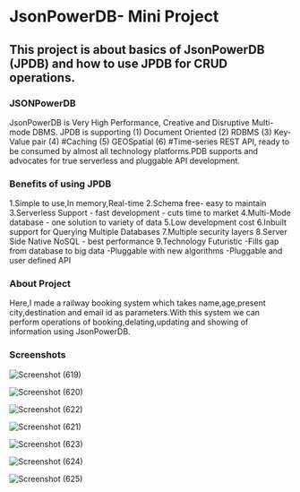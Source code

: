 # JsonPowerDB- Mini Project
## This project is about basics of JsonPowerDB (JPDB) and how to use JPDB for CRUD operations.

### JSONPowerDB
JsonPowerDB is Very High Performance, Creative and Disruptive Multi-mode DBMS. JPDB is supporting (1) Document Oriented (2) RDBMS (3) Key-Value pair (4) #Caching (5) GEOSpatial (6) #Time-series REST API, ready to be consumed by almost all technology platforms.PDB supports and advocates for true serverless and pluggable API development.

### Benefits of using JPDB
1.Simple to use,In memory,Real-time
2.Schema free- easy to maintain
3.Serverless Support - fast development - cuts time to market
4.Multi-Mode database - one solution to variety of data
5.Low development cost
6.Inbuilt support for Querying Multiple Databases
7.Multiple security layers
8.Server Side Native NoSQL - best performance
9.Technology Futuristic
  -Fills gap from database to big data
  -Pluggable with new algorithms
  -Pluggable and user defined API
  
### About Project
Here,I made a railway booking system which takes name,age,present city,destination and email id as parameters.With this system we can perform operations of booking,delating,updating and showing of information using JsonPowerDB.

### Screenshots

![Screenshot (619)](https://user-images.githubusercontent.com/75804779/120927045-1d910180-c6fd-11eb-95ac-af204830d85f.png)

![Screenshot (620)](https://user-images.githubusercontent.com/75804779/120927107-54ffae00-c6fd-11eb-9d72-15dc1f0315c4.png)

![Screenshot (622)](https://user-images.githubusercontent.com/75804779/120928225-6054d880-c701-11eb-8deb-837049814e84.png)

![Screenshot (621)](https://user-images.githubusercontent.com/75804779/120927156-7d87a800-c6fd-11eb-9ecd-3ed279819ef6.png)

![Screenshot (623)](https://user-images.githubusercontent.com/75804779/120928261-8d08f000-c701-11eb-9e5e-dcb6de39db50.png)

![Screenshot (624)](https://user-images.githubusercontent.com/75804779/120928292-b45fbd00-c701-11eb-8973-455002f79746.png)

![Screenshot (625)](https://user-images.githubusercontent.com/75804779/120928321-d35e4f00-c701-11eb-8a0d-deff3dd60afb.png)




